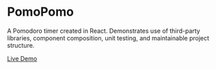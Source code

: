 # PomoPomo
A Pomodoro timer created in React. Demonstrates use of third-party libraries, component composition, unit testing, and maintainable project structure.

[Live Demo](http://ryandavidmercado.github.io/PomoPomo/)
